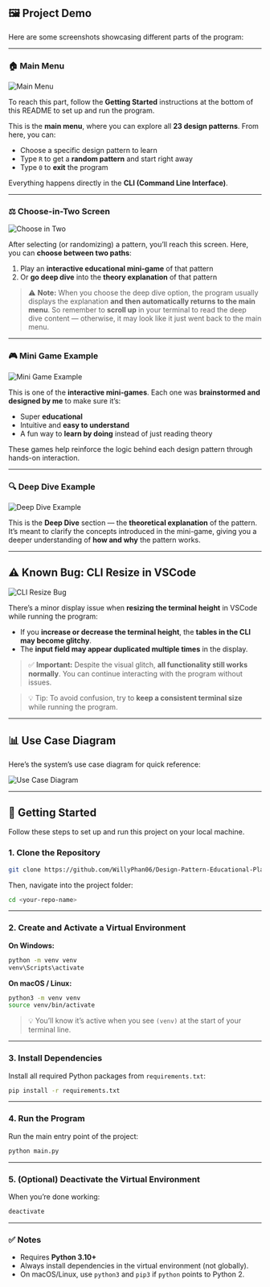 ## 🖼️ Project Demo

Here are some screenshots showcasing different parts of the program:

---

### 🏠 Main Menu

![Main Menu](diagrams/main_menu.png)

To reach this part, follow the **Getting Started** instructions at the bottom of this README to set up and run the program.

This is the **main menu**, where you can explore all **23 design patterns**.
From here, you can:

* Choose a specific design pattern to learn
* Type `R` to get a **random pattern** and start right away
* Type `0` to **exit** the program

Everything happens directly in the **CLI (Command Line Interface)**.

---

### ⚖️ Choose-in-Two Screen

![Choose in Two](diagrams/choose_in_two.png)

After selecting (or randomizing) a pattern, you’ll reach this screen.
Here, you can **choose between two paths**:

1. Play an **interactive educational mini-game** of that pattern
2. Or **go deep dive** into the **theory explanation** of that pattern

> ⚠️ **Note:** When you choose the deep dive option, the program usually displays the explanation **and then automatically returns to the main menu**.
> So remember to **scroll up** in your terminal to read the deep dive content — otherwise, it may look like it just went back to the main menu.

---

### 🎮 Mini Game Example

![Mini Game Example](diagrams/mini_game_ex.png)

This is one of the **interactive mini-games**.
Each one was **brainstormed and designed by me** to make sure it’s:

* Super **educational**
* Intuitive and **easy to understand**
* A fun way to **learn by doing** instead of just reading theory

These games help reinforce the logic behind each design pattern through hands-on interaction.

---

### 🔍 Deep Dive Example

![Deep Dive Example](diagrams/deep_dive_ex.png)

This is the **Deep Dive** section — the **theoretical explanation** of the pattern.
It’s meant to clarify the concepts introduced in the mini-game, giving you a deeper understanding of **how and why** the pattern works.

---

## ⚠️ Known Bug: CLI Resize in VSCode

![CLI Resize Bug](diagrams/bug.png)

There’s a minor display issue when **resizing the terminal height** in VSCode while running the program:

* If you **increase or decrease the terminal height**, the **tables in the CLI may become glitchy**.
* The **input field may appear duplicated multiple times** in the display.

> ✅ **Important:** Despite the visual glitch, **all functionality still works normally**. You can continue interacting with the program without issues.

> 💡 Tip: To avoid confusion, try to **keep a consistent terminal size** while running the program.

---

## 📊 Use Case Diagram

Here’s the system’s use case diagram for quick reference:

![Use Case Diagram](diagrams/use_case_diagram.png)

---

## 🚀 Getting Started

Follow these steps to set up and run this project on your local machine.

### 1. Clone the Repository

```bash
git clone https://github.com/WillyPhan06/Design-Pattern-Educational-Playground.git
```

Then, navigate into the project folder:

```bash
cd <your-repo-name>
```

---

### 2. Create and Activate a Virtual Environment

**On Windows:**

```bash
python -m venv venv
venv\Scripts\activate
```

**On macOS / Linux:**

```bash
python3 -m venv venv
source venv/bin/activate
```

> 💡 You’ll know it’s active when you see `(venv)` at the start of your terminal line.

---

### 3. Install Dependencies

Install all required Python packages from `requirements.txt`:

```bash
pip install -r requirements.txt
```

---

### 4. Run the Program

Run the main entry point of the project:

```bash
python main.py
```

---

### 5. (Optional) Deactivate the Virtual Environment

When you’re done working:

```bash
deactivate
```

---

### ✅ Notes

* Requires **Python 3.10+**
* Always install dependencies in the virtual environment (not globally).
* On macOS/Linux, use `python3` and `pip3` if `python` points to Python 2.


